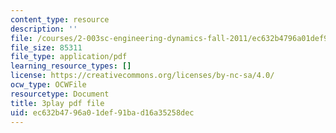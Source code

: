 ```yaml
---
content_type: resource
description: ''
file: /courses/2-003sc-engineering-dynamics-fall-2011/ec632b4796a01def91bad16a35258dec_f1pxiNDTyHc.pdf
file_size: 85311
file_type: application/pdf
learning_resource_types: []
license: https://creativecommons.org/licenses/by-nc-sa/4.0/
ocw_type: OCWFile
resourcetype: Document
title: 3play pdf file
uid: ec632b47-96a0-1def-91ba-d16a35258dec
---
```

